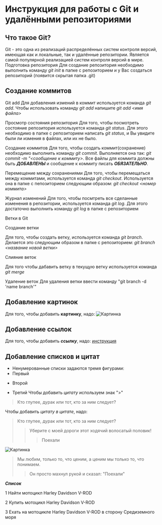 # Инструкция для работы с Git и удалёнными репозиториями

## Что такое Git?
Git - это одна из реализаций распределённых систем контроля версий, имеющая как и локальные, так и удалённые репозитории. Является самой популярной реализацией систем контроля версий в мире.
Подготовка репозитория
Для создание репозитория необходимо выполнить команду *git init*  в папке с репозиторием и у Вас создаться репозиторий (появится скрытая папка .git)

## Создание коммитов

Git add
Для добавления измений в коммит используется команда *git add*. Чтобы использовать команду *git add* напишите *git add <имя файла>*

Просмотр состояния репозитория
Для того, чтобы посмотреть состояние репозитория используется команда *git status*. Для этого необходимо в папке с репозиторием написать *git status*, и Вы увидите были ли измения в файлах, или их не было.

Создание коммитов
Для того, чтобы создать коммит(сохранение) необходимо выполнить команду *git commit*. Выполняется она так: *git commit -m "<сообщение к коммиту>*. Все файлы для коммита должны быть ***ДОБАВЛЕНЫ*** и сообщение к коммиту писать ***ОБЯЗАТЕЛЬНО***.

Перемещение между сохранениями
Для того, чтобы перемещаться между коммитами, используется команда *git checkout*. Используется она в папке с пепозиторием следующим образом: *git checkout <номер коммита>*

Журнал изменений
Для того, чтобы посмтреть все сделанные изменения в репозитории, используется команда *git log*. Для этого достаточно выполнить команду *git log* в папке с репозиторием

Ветки в Git

Создание ветки

Для того, чтобы создать ветку, используется команда *git branch*. Делается это следующим образом в папке с репозиторием: *git branch <название новой ветки>*

Слияние веток

Для того чтобы дабавить ветку в текущую ветку используется команда *git merge <name branch>*

Удаление веток
Для удаления ветки ввести команду "git branch -d 'name branch'"

## Добавление картинок
Для того, чтобы добавить **картинку**, надо:
![Картинка](https://mobimg.b-cdn.net/v3/fetch/3c/3ccdb64bebd4874e270001f0558ccc98.jpeg)

## Добавление ссылок
Для того, чтобы добавить ***ссылку***, надо:
[инструкция](https://www.google.com/search?q=%D1%84%D0%BE%D1%82%D0%BE+%D1%81%D0%BE%D0%B1%D0%B0%D0%BA%D0%B8&oq=%D1%84%D0%BE%D1%82%D0%BE+%D1%81%D0%BE%D0%B1%D0%B0%D0%BA&aqs=chrome.0.0i512j69i57j0i512l8.3915j1j7&sourceid=chrome&ie=UTF-8#imgrc=Vc2lEPOD1sLUnM)

## Добавление списков и цитат
* Ненумерованные списки задаются тремя фигурами:
* Первый
+ Второй
- Третий
Чтобы добавить *цитату* используем знак ">"
>Кто глупее, дурак или тот, кто за ним следует?

Чтобы добавить *цитату в цитате*, надо:
>Кто глупее, дурак или тот, кто за ним следует?
>>Уберите с моей дороги этот ходячий волосатый половик!
>>> Поехали

![Картинка](https://5koleso.ru/wp-content/uploads/2020/04/grigorij-shirvanyancz-2.jpg)

>Мы любим, только то, что ценим, а ценим мы только то, что понимаем.
>>Он просто махнул рукой и сказал: "Поехали"

***Список***

1 Найти мотоцикл Harley Davidson V-ROD

2 Купить мотоцикл Harley Davidson V-ROD

3 Ехать на мотоцикле Harley Davidson V-ROD в сторону Средиземного моря 
